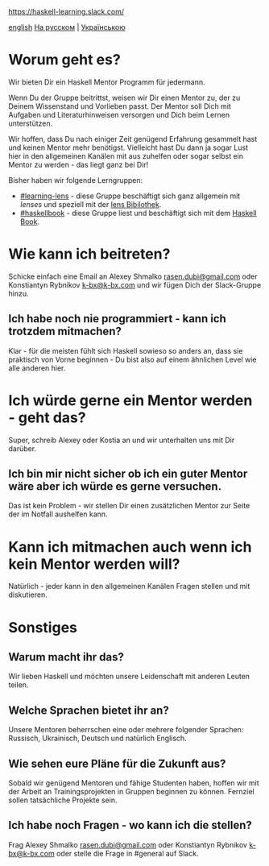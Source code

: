 https://haskell-learning.slack.com/

[english](https://github.com/haskell-learning-group/haskell-learning-group/blob/master/README.md) [На русском](https://github.com/haskell-learning-group/haskell-learning-group/blob/master/README.ru.md) | [Українською](https://github.com/haskell-learning-group/haskell-learning-group/blob/master/README.uk.md)

# Worum geht es?
Wir bieten Dir ein Haskell Mentor Programm für jedermann.

Wenn Du der Gruppe beitrittst, weisen wir Dir einen Mentor zu, der zu Deinem Wissenstand und Vorlieben passt. Der Mentor soll Dich mit Aufgaben und Literaturhinweisen versorgen und Dich beim Lernen unterstützen.

Wir hoffen, dass Du nach einiger Zeit genügend Erfahrung gesammelt hast und keinen Mentor mehr benötigst. Vielleicht hast Du dann ja sogar Lust hier in den allgemeinen Kanälen mit aus zuhelfen oder sogar selbst ein Mentor zu werden - das liegt ganz bei Dir!

Bisher haben wir folgende Lerngruppen:

- [#learning-lens](https://haskell-learning.slack.com/messages/learning-lens/) - diese Gruppe beschäftigt sich ganz allgemein mit *lenses* und speziell mit der [lens Bibilothek](https://hackage.haskell.org/package/lens).
- [#haskellbook](https://haskell-learning.slack.com/messages/haskellbook/) - diese Gruppe liest und beschäftigt sich mit dem [Haskell Book](http://haskellbook.com/).

# Wie kann ich beitreten?
Schicke einfach eine Email an Alexey Shmalko  <rasen.dubi@gmail.com> oder Konstiantyn Rybnikov <k-bx@k-bx.com> und wir fügen Dich der Slack-Gruppe hinzu.

## Ich habe noch nie programmiert - kann ich trotzdem mitmachen?
Klar - für die meisten fühlt sich Haskell sowieso so anders an, dass sie praktisch von Vorne beginnen - Du bist also auf einem ähnlichen Level wie alle anderen hier.

# Ich würde gerne ein Mentor werden - geht das?
Super, schreib Alexey oder Kostia an und wir unterhalten uns mit Dir darüber.

## Ich bin mir nicht sicher ob ich ein guter Mentor wäre aber ich würde es gerne versuchen.
Das ist kein Problem - wir stellen Dir einen zusätzlichen Mentor zur Seite der im Notfall aushelfen kann.

# Kann ich mitmachen auch wenn ich kein Mentor werden will?
Natürlich - jeder kann in den allgemeinen Kanälen Fragen stellen und mit diskutieren.

# Sonstiges

## Warum macht ihr das?
Wir lieben Haskell und möchten unsere Leidenschaft mit anderen Leuten teilen.

## Welche Sprachen bietet ihr an?
Unsere Mentoren beherrschen eine oder mehrere folgender Sprachen: Russisch, Ukrainisch, Deutsch und natürlich Englisch.

## Wie sehen eure Pläne für die Zukunft aus?
Sobald wir genügend Mentoren und fähige Studenten haben, hoffen wir mit der Arbeit an Trainingsprojekten in Gruppen beginnen zu können. Fernziel sollen tatsächliche Projekte sein.

## Ich habe noch Fragen - wo kann ich die stellen?
Frag Alexey Shmalko <rasen.dubi@gmail.com> oder Konstiantyn Rybnikov <k-bx@k-bx.com> oder stelle die Frage in #general auf Slack.
